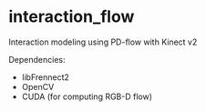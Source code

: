 # interaction_flow
Interaction modeling using PD-flow with Kinect v2

Dependencies:
- libFrennect2
- OpenCV
- CUDA (for computing RGB-D flow)

